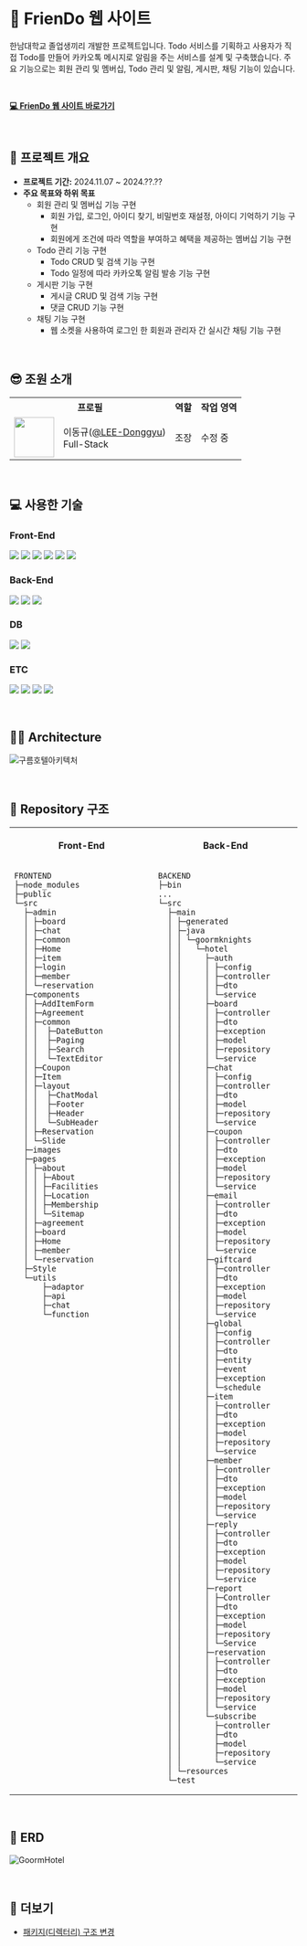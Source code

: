 # 🏰 FrienDo 웹 사이트

한남대학교 졸업생끼리 개발한 프로젝트입니다. Todo 서비스를 기획하고 사용자가 직접 Todo를 만들어 카카오톡 메시지로 알림을 주는 서비스를 설계 및 구축했습니다. 주요 기능으로는 회원 관리 및 멤버십, Todo 관리 및 알림, 게시판, 채팅 기능이 있습니다.

<br>

[**💻 FrienDo 웹 사이트 바로가기**](???????)

<br>

## 📌 프로젝트 개요

- **프로젝트 기간:** 2024.11.07 ~ 2024.??.??
- **주요 목표와 하위 목표**
  - 회원 관리 및 멤버십 기능 구현
    - 회원 가입, 로그인, 아이디 찾기, 비밀번호 재설정, 아이디 기억하기 기능 구현
    - 회원에게 조건에 따라 역할을 부여하고 혜택을 제공하는 멤버십 기능 구현
  - Todo 관리 기능 구현
    - Todo CRUD 및 검색 기능 구현
    - Todo 일정에 따라 카카오톡 알림 발송 기능 구현
  - 게시판 기능 구현
    - 게시글 CRUD 및 검색 기능 구현
    - 댓글 CRUD 기능 구현
  - 채팅 기능 구현
    - 웹 소켓을 사용하여 로그인 한 회원과 관리자 간 실시간 채팅 기능 구현

<br>

## 😎 조원 소개

<table>
  <tr>
    <th colspan="2" align="center">프로필</th>
    <th align="center">역할</th>
    <th align="center">작업 영역</th>
  </tr>
  <tr>
    <td align="center"><img src="https://avatars.githubusercontent.com/u/62269067?v=4" width="70"></td>
    <td>이동규(<a href="https://github.com/LEE-Donggyu" target="_blank">@LEE-Donggyu</a>)<br>Full-Stack</td>
    <td align="center">조장</td>
    <td>수정 중</td>
  </tr>
</table>

<br>

## 💻 사용한 기술

### Front-End

<img src="https://img.shields.io/badge/react-61DAFB?style=for-the-badge&logo=react&logoColor=black"> <img src="https://img.shields.io/badge/redux-764ABC?style=for-the-badge&logo=redux&logoColor=white"> <img src="https://img.shields.io/badge/typescript-3178C6?style=for-the-badge&logo=typescript&logoColor=white"> <img src="https://img.shields.io/badge/javascript-F7DF1E?style=for-the-badge&logo=javascript&logoColor=black"> <img src="https://img.shields.io/badge/html5-E34F26?style=for-the-badge&logo=html5&logoColor=white"> <img src="https://img.shields.io/badge/css-1572B6?style=for-the-badge&logo=css3&logoColor=white">

### Back-End

<img src="https://img.shields.io/badge/java-007396?style=for-the-badge&logo=java&logoColor=white"> <img src="https://img.shields.io/badge/spring-6DB33F?style=for-the-badge&logo=spring&logoColor=white"> <img src="https://img.shields.io/badge/springboot-6DB33F?style=for-the-badge&logo=springboot&logoColor=white">

### DB

<img src="https://img.shields.io/badge/mariadb-003545?style=for-the-badge&logo=mariadb&logoColor=white"> <img src="https://img.shields.io/badge/h2-0000bb?style=for-the-badge&logo=h2&logoColor=white">

### ETC

<img src="https://img.shields.io/badge/discord-5865F2?style=for-the-badge&logo=discord&logoColor=white"> <img src="https://img.shields.io/badge/github-181717?style=for-the-badge&logo=github&logoColor=white"> <img src="https://img.shields.io/badge/gitbook-3884FF?style=for-the-badge&logo=gitbook&logoColor=white"> <img src="https://img.shields.io/badge/googlesheets-34A853?style=for-the-badge&logo=googlesheets&logoColor=white">

<br>

## ✍🏻 Architecture

![구름호텔아키텍처](https://github.com/goorm-fullstack/GoormHotel/assets/121299334/4e735943-4dc6-4c1c-99ad-8ea078223232)

<br>

## 📁 Repository 구조

<table style="width: 100% !important;">
<tr>
<th align="center">
<img width="384" height="1">
<p>Front-End</p>
</th>
<th align="center">
<img width="384" height="1">
<p>Back-End</p>
</th>
</tr>
<tr>
<td valign="top">

```
FRONTEND
├─node_modules
├─public
└─src
  ├─admin
  │ ├─board
  │ ├─chat
  │ ├─common
  │ ├─Home
  │ ├─item
  │ ├─login
  │ ├─member
  │ └─reservation
  ├─components
  │ ├─AddItemForm
  │ ├─Agreement
  │ ├─common
  │ │  ├─DateButton
  │ │  ├─Paging
  │ │  ├─Search
  │ │  └─TextEditor
  │ ├─Coupon
  │ ├─Item
  │ ├─layout
  │ │  ├─ChatModal
  │ │  ├─Footer
  │ │  ├─Header
  │ │  └─SubHeader
  │ ├─Reservation
  │ └─Slide
  ├─images
  ├─pages
  │ ├─about
  │ │ ├─About
  │ │ ├─Facilities
  │ │ ├─Location
  │ │ ├─Membership
  │ │ └─Sitemap
  │ ├─agreement
  │ ├─board
  │ ├─Home
  │ ├─member
  │ └─reservation
  ├─Style
  └─utils
      ├─adaptor
      ├─api
      ├─chat
      └─function
```

</td>
<td>

```
BACKEND
├─bin
...
└─src
  ├─main
  │ ├─generated
  │ ├─java
  │ │ └─goormknights
  │ │   └─hotel
  │ │     ├─auth
  │ │     │ ├─config
  │ │     │ ├─controller
  │ │     │ ├─dto
  │ │     │ └─service
  │ │     ├─board
  │ │     │ ├─controller
  │ │     │ ├─dto
  │ │     │ ├─exception
  │ │     │ ├─model
  │ │     │ ├─repository
  │ │     │ └─service
  │ │     ├─chat
  │ │     │ ├─config
  │ │     │ ├─controller
  │ │     │ ├─dto
  │ │     │ ├─model
  │ │     │ ├─repository
  │ │     │ └─service
  │ │     ├─coupon
  │ │     │ ├─controller
  │ │     │ ├─dto
  │ │     │ ├─exception
  │ │     │ ├─model
  │ │     │ ├─repository
  │ │     │ └─service
  │ │     ├─email
  │ │     │ ├─controller
  │ │     │ ├─dto
  │ │     │ ├─exception
  │ │     │ ├─model
  │ │     │ ├─repository
  │ │     │ └─service
  │ │     ├─giftcard
  │ │     │ ├─controller
  │ │     │ ├─dto
  │ │     │ ├─exception
  │ │     │ ├─model
  │ │     │ ├─repository
  │ │     │ └─service
  │ │     ├─global
  │ │     │ ├─config
  │ │     │ ├─controller
  │ │     │ ├─dto
  │ │     │ ├─entity
  │ │     │ ├─event
  │ │     │ ├─exception
  │ │     │ └─schedule
  │ │     ├─item
  │ │     │ ├─controller
  │ │     │ ├─dto
  │ │     │ ├─exception
  │ │     │ ├─model
  │ │     │ ├─repository
  │ │     │ └─service
  │ │     ├─member
  │ │     │ ├─controller
  │ │     │ ├─dto
  │ │     │ ├─exception
  │ │     │ ├─model
  │ │     │ ├─repository
  │ │     │ └─service
  │ │     ├─reply
  │ │     │ ├─controller
  │ │     │ ├─dto
  │ │     │ ├─exception
  │ │     │ ├─model
  │ │     │ ├─repository
  │ │     │ └─service
  │ │     ├─report
  │ │     │ ├─Controller
  │ │     │ ├─dto
  │ │     │ ├─exception
  │ │     │ ├─model
  │ │     │ ├─repository
  │ │     │ └─Service
  │ │     ├─reservation
  │ │     │ ├─controller
  │ │     │ ├─dto
  │ │     │ ├─exception
  │ │     │ ├─model
  │ │     │ ├─repository
  │ │     │ └─service
  │ │     └─subscribe
  │ │       ├─controller
  │ │       ├─dto
  │ │       ├─model
  │ │       ├─repository
  │ │       └─service
  │ └─resources
  └─test
```

</td>
</tr>
</table>

<br>

## 💾 ERD

![GoormHotel](https://github.com/goorm-fullstack/GoormHotel/assets/121299334/422972a4-bab8-4745-9d52-cd738319afad)

<br>

## 📌 더보기

- [패키지(디렉터리) 구조 변경](https://github.com/goorm-fullstack/GoormHotel/issues/26)
